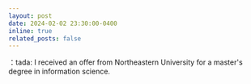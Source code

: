 ```yaml
---
layout: post
date: 2024-02-02 23:30:00-0400
inline: true
related_posts: false
---
```


：tada: I received an offer from Northeastern University for a master's degree in information science.
